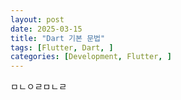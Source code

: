 ```yaml
---
layout: post
date: 2025-03-15
title: "Dart 기본 문법"
tags: [Flutter, Dart, ]
categories: [Development, Flutter, ]
---
```


ㅁㄴㅇㄹㅁㄴㄹ

